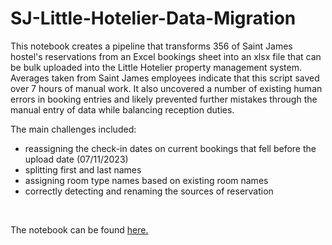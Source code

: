 # SJ-Little-Hotelier-Data-Migration

This notebook creates a pipeline that transforms 356 of Saint James hostel's reservations from an Excel bookings sheet into an xlsx file that can be bulk uploaded into the Little Hotelier property management system. Averages taken from Saint James employees indicate that this script saved over 7 hours of manual work. It also uncovered a number of existing human errors in booking entries and likely prevented further mistakes through the manual entry  of data while balancing reception duties. 

The main challenges included:

- reassigning the check-in dates on current bookings that fell before the upload date (07/11/2023)
- splitting first and last names
- assigning room type names based on existing room names
- correctly detecting and renaming the sources of reservation

<br/>

The notebook can be found [here.](SJ_Little_Hotelier_Data_Migration.ipynb)
